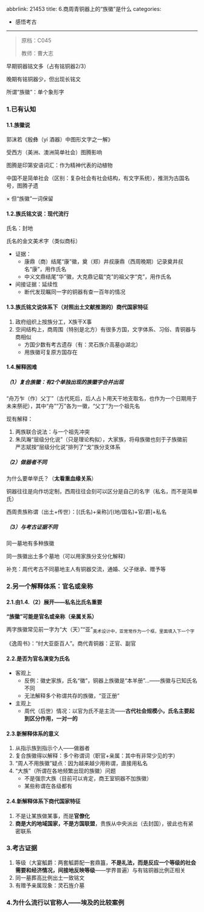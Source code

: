 abbrlink: 21453
title: 6.商周青铜器上的“族徽”是什么
categories:
  - 感悟考古
---
> 原档：C045
>
> 教师：曹大志

早期铜器铭文多（占有铭铜器2/3）

晚期有铭铜器少，但出现长铭文

所谓“族徽”：单个象形字

### 1.已有认知

#### 1.1.族徽说

郭沫若《殷彝（yí 酒器）中图形文字之一解》

受西方（美洲、澳洲简单社会）图腾影响

图腾是印第安语词汇：作为精神代表的动植物

中国不是简单社会（区别：复杂社会有社会结构，有文字系统），推测为古国名号，图腾孑遗

× 但“族徽”一词保留

#### 1.2.族氏铭文说：现代流行

氏名：封地

氏名的金文美术字（类似商标）

- 证据：
  - 康鼎（商）结尾“康”徽，奠（郑）井叔康鼎（西周晚期）记录奠井叔名“康”，用作氏名
  - 中义文鼎结尾“华”徽，大克鼎记载“克”的祖父字“克”，用作氏名
- 间接证据：延续性
  - 断代发现瞩同一字的铜器有查一百年的情况

#### 1.3.族氏铭文说体系下（对照出土文献推测的）商代国家特征

1. 政府组织上按族分工，X族干X事
2. 空间结构上，商周围（特别是北方）有很多方国，文字体系、习俗、青铜器与商相似
   - 方国少数有考古遗存（有：灵石族介高墓@湖北）
   - 用族徽可复原方国存在

#### 1.4.解释困难

##### （1）复合族徽：有2个单独出现的族徽字合并出现

“舟万乍（作）父丁”（古代死后，后人占卜用天干地支取名，也作为一个日期用于未来祭祀），其中“舟”“万”各为一徽，“父丁”为一个祖先名

现有解释：

1. 两族联合说法：与一个祖先冲突
2. 朱凤瀚“层级分化说”（只是理论构拟），大家族，将母族徽也刻于子族徽前<br>严志斌按“层级分化说”排列了“戈”族分支体系

##### （2）做器者不同

为什么要单举氏？（**太看重血缘关系**）

铜器往往是向作坊定制，西周往往会刻可以区分是自己的名字（私名，而不是简单氏）

西周贵族称谓（出土+传世）：[(氏名)+亲称]/[(地/国名)+官/爵]+私名

##### （3）与考古证据不同

同一墓地有多种族徽

同一族徽出土多个墓地（可以用家族分支分化解释）

补充：周代考古不同墓地主人有铜器交流，通婚、父子继承、赠予等

### 2.另一个解释体系：官名或亲称

#### 2.1.由1.4.（2）展开——私名比氏名重要

**“族徽”可能是官名或亲称（亲属关系）**

两字族徽常见前一字为“大（天）”“亚”<sub>美术设计中，亚常常作为一个框，里面填入下一个字</sub>

《逸周书》：“纣大亚臣百人”。商代青铜器：正官、副官

#### 2.2.是否为官名演变为氏名

- 客观上
  - 反例：徽史家族，氏名“徽”，铜器上族徽是“本羊册”...——族徽与已知氏名不同
  - 无法解释多个称谓共存的族徽，“亚正册”
- 主观上
  - 周代（后世）情况：以官为氏不是主流——**古代社会规模小，氏名主要起到区分作用，一对一的**

#### 2.3.新解释体系的意义

1. 从指示族到指示个人——做器者
2. 复合族徽得以解释：多个称谓词（职官+亲属：其中有非常少见的字）
3. “周人不用族徽”疑点：因为越来越少用称谓，直接用私名
4. “大族”（所谓在各地频繁出现的族徽）问题
   - 不是强宗大族（目前可以肯定，商王室铜器不加族徽）
   - 某些称谓在各级都有

#### 2.4.新解释体系下商代国家特征

1. 不是让某族做某事，而是**官僚化**
2. **商是大的地域国家，不是方国联盟**，贵族从中央派出（去封国），彼此也有紧密联系

### 3.考古证据

1. 等级（大宴觚爵：两套觚爵配一套鼎簋，**不是礼法，而是反应一个等级的社会需要和经济情况，间接地反映等级**——学界普遍）与有铭铜器比例正相关
2. 同一墓葬高比例出土一致铭文
3. 有赠予亲属现象：灵石旌介墓

### 4.为什么流行以官称人——埃及的比较案例